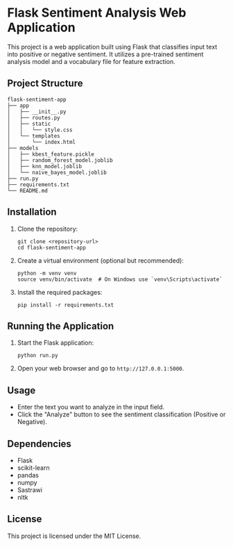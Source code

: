 # Flask Sentiment Analysis Web Application

This project is a web application built using Flask that classifies input text into positive or negative sentiment. It utilizes a pre-trained sentiment analysis model and a vocabulary file for feature extraction.

## Project Structure

```
flask-sentiment-app
├── app
│   ├── __init__.py
│   ├── routes.py
│   ├── static
│   │   └── style.css
│   └── templates
│       └── index.html
├── models
│   ├── kbest_feature.pickle
│   ├── random_forest_model.joblib
│   ├── knn_model.joblib
│   └── naive_bayes_model.joblib
├── run.py
├── requirements.txt
└── README.md
```

## Installation

1. Clone the repository:
   ```
   git clone <repository-url>
   cd flask-sentiment-app
   ```

2. Create a virtual environment (optional but recommended):
   ```
   python -m venv venv
   source venv/bin/activate  # On Windows use `venv\Scripts\activate`
   ```

3. Install the required packages:
   ```
   pip install -r requirements.txt
   ```

## Running the Application

1. Start the Flask application:
   ```
   python run.py
   ```

2. Open your web browser and go to `http://127.0.0.1:5000`.

## Usage

- Enter the text you want to analyze in the input field.
- Click the "Analyze" button to see the sentiment classification (Positive or Negative).

## Dependencies

- Flask
- scikit-learn
- pandas
- numpy
- Sastrawi
- nltk

## License

This project is licensed under the MIT License.
